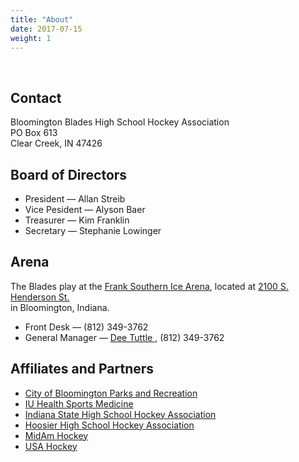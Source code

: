 ```yaml
---
title: "About"
date: 2017-07-15
weight: 1
---
```


<div class="sponsorcontainer">
  <a id="about-a1" href="#"><img id="about-s1" class="image sponsor"></a>
  <a id="about-a2" href="#"><img id="about-s2" class="image sponsor"></a>
</div>

Contact
-------
Bloomington Blades High School Hockey Association  
PO Box 613  
Clear Creek, IN 47426

Board of Directors
------------------
* President &mdash; Allan Streib
* Vice Pesident &mdash; Alyson Baer
* Treasurer &mdash; Kim Franklin
* Secretary &mdash; Stephanie Lowinger

Arena
-----
The Blades play at the [Frank Southern Ice Arena][rink], located at
[2100 S. Henderson St. <span class="icon fa-map-marker"></span>][map]  
in Bloomington, Indiana.

- Front Desk &mdash; (812) 349-3762
- General Manager &mdash; [Dee Tuttle <span class="icon fa-envelope-o"></span>][dee], (812) 349-3762  

<!--- Commented out until link is available
- [Ice Calendar <span class="icon fa-calendar"></span>][rinkcal]
--->

Affiliates and Partners
-----------------------

* [City of Bloomington Parks and Recreation][parks]
* [IU Health Sports Medicine][iuhealth]
* [Indiana State High School Hockey Association][ishsha]
* [Hoosier High School Hockey Association][hhsha]
* [MidAm Hockey][midam]
* [USA Hockey][usa]


[rink]: https://bloomington.in.gov/parks/facilities/frank-southern
[dee]: mailto:tuttled@bloomington.in.gov
[map]: https://www.google.com/maps/place/2100+S+Henderson+St,+Bloomington,+IN+47401/@39.1412293,-86.529133,17z/data=!3m1!4b1!4m5!3m4!1s0x886c66590dd701f1:0x2c4224b76654f9a2!8m2!3d39.1412252!4d-86.526939
[rinkcal]: #
[parks]: https://bloomington.in.gov/parks
[iuhealth]: http://iuhealth.org/sports-medicine/
[ishsha]: http://www.ishsha.com
[hhsha]: http://www.ishsha.com/page/show/2687141-hoosier-championship
[midam]: http://www.midamhockey.com/
[usa]: http://www.usahockey.com/

